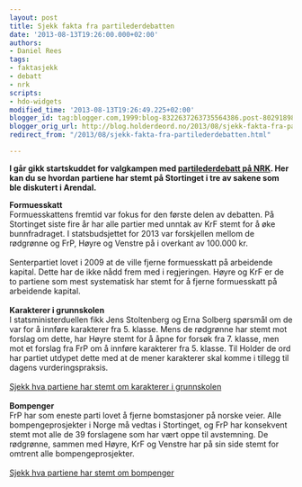 ```yaml
---
layout: post
title: Sjekk fakta fra partilederdebatten
date: '2013-08-13T19:26:00.000+02:00'
authors:
- Daniel Rees
tags:
- faktasjekk
- debatt
- nrk
scripts:
- hdo-widgets
modified_time: '2013-08-13T19:26:49.225+02:00'
blogger_id: tag:blogger.com,1999:blog-8322637263735564386.post-80291898567837310
blogger_orig_url: http://blog.holderdeord.no/2013/08/sjekk-fakta-fra-partilederdebatten.html
redirect_from: "/2013/08/sjekk-fakta-fra-partilederdebatten.html"

---
```


**I går gikk startskuddet for valgkampen med <a href="http://tv.nrk.no/serie/valg-2013-tv/nnfa80000313/12-08-2013" target="_blank">partilederdebatt på NRK</a>. Her kan du se hvordan partiene har stemt på Stortinget i tre av sakene som ble diskutert i Arendal.**

<b>Formuesskatt</b><br />Formuesskattens fremtid var fokus for den første delen av debatten. På Stortinget siste fire år har alle partier med unntak av KrF stemt for å øke bunnfradraget. I statsbudsjettet for 2013 var forskjellen mellom de rødgrønne og FrP, Høyre og Venstre på i overkant av 100.000 kr.<br /><br /><a class="hdo-issue-widget" data-issue-id="184" href="http://www.holderdeord.no/issues/184-heve-bunnfradraget-pa-formuesskatten/" target="_blank"></a> Senterpartiet lovet i 2009 at de ville fjerne formuesskatt på arbeidende kapital. Dette har de ikke nådd frem med i regjeringen. Høyre og KrF er de to partiene som mest systematisk har stemt for å fjerne formuesskatt på arbeidende kapital.<br /><br /><b>Karakterer i grunnskolen</b><br />I statsministerduellen fikk Jens Stoltenberg og Erna Solberg spørsmål om de var for å innføre karakterer fra 5. klasse. Mens de rødgrønne har stemt mot forslag om dette, har Høyre stemt for å åpne for forsøk fra 7. klasse, men mot et forslag fra FrP om å innføre karakterer fra 5. klasse. Til Holder de ord har partiet utdypet dette med at de mener karakterer skal komme i tillegg til dagens vurderingspraksis.<br /><br /><a class="hdo-issue-widget" data-issue-id="4" href="http://www.holderdeord.no/issues/4-innfore-karakterer-pa-barnetrinnet" target="_blank">Sjekk hva partiene har stemt om karakterer i grunnskolen</a><br /><br /><b>Bompenger</b><br />FrP har som eneste parti lovet å fjerne bomstasjoner på norske veier. Alle bompengeprosjekter i Norge må vedtas i Stortinget, og FrP har konsekvent stemt mot alle de 39 forslagene som har vært oppe til avstemning. De rødgrønne, sammen med Høyre, KrF og Venstre har på sin side stemt for omtrent alle bompengeprosjekter.<br /><br /><a class="hdo-issue-widget" data-issue-id="251" href="http://www.holderdeord.no/issues/251-bompengefinansiere-utbygging-av-veier" target="_blank">Sjekk hva partiene har stemt om bompenger</a><br />
